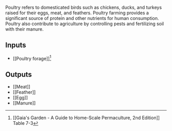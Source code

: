 Poultry refers to domesticated birds such as chickens, ducks, and turkeys raised for their eggs, meat, and feathers. Poultry farming provides a significant source of protein and other nutrients for human consumption. Poultry also contribute to agriculture by controlling pests and fertilizing soil with their manure.
## Inputs
- [[Poultry forage]][^1]
## Outputs
- [[Meat]]
- [[Feather]]
- [[Egg]]
- [[Manure]]

[^1]: [[Gaia's Garden - A Guide to Home-Scale Permaculture, 2nd Edition]] Table 7-3